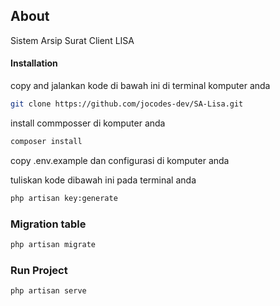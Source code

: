
## About 
Sistem Arsip Surat Client LISA


#### Installation
copy and jalankan kode di bawah ini di terminal komputer anda

```bash
git clone https://github.com/jocodes-dev/SA-Lisa.git
```

install commposser di komputer anda

```bash
composer install
```

copy .env.example dan configurasi di komputer anda


tuliskan kode dibawah ini pada terminal anda

```bash
php artisan key:generate
```

### Migration table

```bash
php artisan migrate
```

### Run Project

```bash
php artisan serve
```